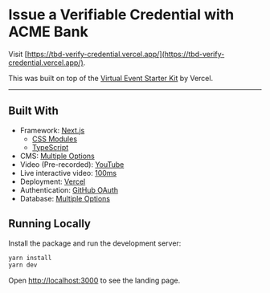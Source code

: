 # Issue a Verifiable Credential with ACME Bank

Visit [https://tbd-verify-credential.vercel.app/](https://tbd-verify-credential.vercel.app/).

This was built on top of the [Virtual Event Starter Kit](https://github.com/vercel/virtual-event-starter-kit) by Vercel.

---

## Built With

- Framework: [Next.js](https://nextjs.org/)
  - [CSS Modules](https://nextjs.org/docs/basic-features/built-in-css-support)
  - [TypeScript](https://nextjs.org/docs/basic-features/typescript)
- CMS: [Multiple Options](https://github.com/vercel/virtual-event-starter-kit#cms)
- Video (Pre-recorded): [YouTube](https://www.youtube.com/)
- Live interactive video: [100ms](http://www.100ms.live)
- Deployment: [Vercel](https://vercel.com/)
- Authentication: [GitHub OAuth](https://docs.github.com/en/free-pro-team@latest/developers/apps/authorizing-oauth-apps)
- Database: [Multiple Options](https://github.com/vercel/virtual-event-starter-kit#database)

## Running Locally


Install the package and run the development server:

```bash
yarn install
yarn dev
```

Open [http://localhost:3000](http://localhost:3000/) to see the landing page.
